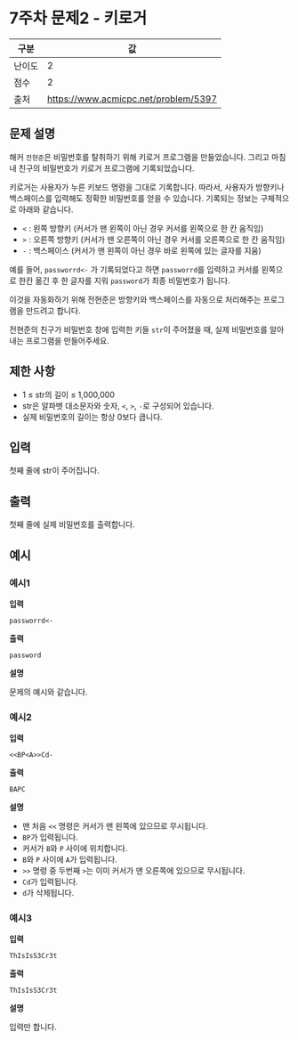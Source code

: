 # 7주차 문제2 - 키로거

|구분|값|
|---|---|
|난이도|2|
|점수|2
|출처|https://www.acmicpc.net/problem/5397|

## 문제 설명
해커 `전현준`은 비밀번호를 탈취하기 위해 키로거 프로그램을 만들었습니다. 그리고 마침내 친구의 비밀번호가 키로거 프로그램에 기록되었습니다.

키로거는 사용자가 누른 키보드 명령을 그대로 기록합니다. 따라서, 사용자가 방향키나 백스페이스를 입력해도 정확한 비밀번호를 얻을 수 있습니다. 기록되는 정보는 구체적으로 아래와 같습니다.

- `<` : 왼쪽 방향키 (커서가 맨 왼쪽이 아닌 경우 커서를 왼쪽으로 한 칸 움직임)
- `>` : 오른쪽 방향키 (커서가 맨 오른쪽이 아닌 경우 커서를 오른쪽으로 한 칸 움직임)
- `-` : 백스페이스 (커서가 맨 왼쪽이 아닌 경우 바로 왼쪽에 있는 글자를 지움)

예를 들어, `passworrd<-` 가 기록되었다고 하면 `passworrd`를 입력하고 커서를 왼쪽으로 한칸 옮긴 후 한 글자를 지워 `password`가 최종 비밀번호가 됩니다.

이것을 자동화하기 위해 전현준은 방향키와 백스페이스를 자동으로 처리해주는 프로그램을 만드려고 합니다.

전현준의 친구가 비밀번호 창에 입력한 키들 `str`이 주어졌을 때, 실제 비밀번호를 알아내는 프로그램을 만들어주세요.

## 제한 사항
- 1 ≤ str의 길이 ≤ 1,000,000
- str은 알파벳 대소문자와 숫자, `<`, `>`, `-`로 구성되어 있습니다.
- 실제 비밀번호의 길이는 항상 0보다 큽니다.

## 입력
첫째 줄에 str이 주어집니다.

## 출력
첫째 줄에 실제 비밀번호를 출력합니다.

## 예시
### 예시1
**입력**
```
passworrd<-
```

**출력**
```
password
```

**설명**

문제의 예시와 같습니다.


### 예시2
**입력**
```
<<BP<A>>Cd-
```

**출력**
```
BAPC
```

**설명**

- 맨 처음 `<<` 명령은 커서가 맨 왼쪽에 있으므로 무시됩니다.
- `BP`가 입력됩니다.
- 커서가 `B`와 `P` 사이에 위치합니다.
- `B`와 `P` 사이에 `A`가 입력됩니다.
- `>>` 명령 중 두번째 `>`는 이미 커서가 맨 오른쪽에 있으므로 무시됩니다.
- `Cd`가 입력됩니다.
- `d`가 삭제됩니다.


### 예시3
**입력**
```
ThIsIsS3Cr3t
```

**출력**
```
ThIsIsS3Cr3t
```

**설명**

입력만 합니다.
